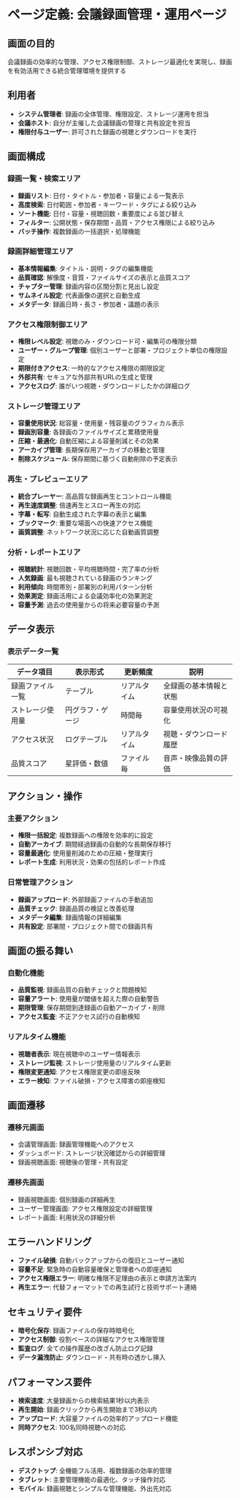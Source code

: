 # ページ定義: 会議録画管理・運用ページ

## 画面の目的
会議録画の効率的な管理、アクセス権限制御、ストレージ最適化を実現し、録画を有効活用できる統合管理環境を提供する

## 利用者
- **システム管理者**: 録画の全体管理、権限設定、ストレージ運用を担当
- **会議ホスト**: 自分が主催した会議録画の管理と共有設定を担当
- **権限付与ユーザー**: 許可された録画の視聴とダウンロードを実行

## 画面構成

### 録画一覧・検索エリア
- **録画リスト**: 日付・タイトル・参加者・容量による一覧表示
- **高度検索**: 日付範囲・参加者・キーワード・タグによる絞り込み
- **ソート機能**: 日付・容量・視聴回数・重要度による並び替え
- **フィルター**: 公開状態・保存期間・品質・アクセス権限による絞り込み
- **バッチ操作**: 複数録画の一括選択・処理機能

### 録画詳細管理エリア
- **基本情報編集**: タイトル・説明・タグの編集機能
- **品質確認**: 解像度・音質・ファイルサイズの表示と品質スコア
- **チャプター管理**: 録画内容の区間分割と見出し設定
- **サムネイル設定**: 代表画像の選択と自動生成
- **メタデータ**: 録画日時・長さ・参加者・議題の表示

### アクセス権限制御エリア
- **権限レベル設定**: 視聴のみ・ダウンロード可・編集可の権限分類
- **ユーザー・グループ管理**: 個別ユーザーと部署・プロジェクト単位の権限設定
- **期限付きアクセス**: 一時的なアクセス権限の期限設定
- **外部共有**: セキュアな外部共有URLの生成と管理
- **アクセスログ**: 誰がいつ視聴・ダウンロードしたかの詳細ログ

### ストレージ管理エリア
- **容量使用状況**: 総容量・使用量・残容量のグラフィカル表示
- **録画別容量**: 各録画のファイルサイズと累積使用量
- **圧縮・最適化**: 自動圧縮による容量削減とその効果
- **アーカイブ管理**: 長期保存用アーカイブの移動と管理
- **削除スケジュール**: 保存期間に基づく自動削除の予定表示

### 再生・プレビューエリア
- **統合プレーヤー**: 高品質な録画再生とコントロール機能
- **再生速度調整**: 倍速再生とスロー再生の対応
- **字幕・転写**: 自動生成された字幕の表示と編集
- **ブックマーク**: 重要な場面への快速アクセス機能
- **画質調整**: ネットワーク状況に応じた自動画質調整

### 分析・レポートエリア
- **視聴統計**: 視聴回数・平均視聴時間・完了率の分析
- **人気録画**: 最も視聴されている録画のランキング
- **利用傾向**: 時間帯別・部署別の利用パターン分析
- **効果測定**: 録画活用による会議効率化の効果測定
- **容量予測**: 過去の使用量からの将来必要容量の予測

## データ表示

### 表示データ一覧
| データ項目 | 表示形式 | 更新頻度 | 説明 |
|-----------|---------|---------|------|
| 録画ファイル一覧 | テーブル | リアルタイム | 全録画の基本情報と状態 |
| ストレージ使用量 | 円グラフ・ゲージ | 時間毎 | 容量使用状況の可視化 |
| アクセス状況 | ログテーブル | リアルタイム | 視聴・ダウンロード履歴 |
| 品質スコア | 星評価・数値 | ファイル毎 | 音声・映像品質の評価 |

## アクション・操作

### 主要アクション
- **権限一括設定**: 複数録画への権限を効率的に設定
- **自動アーカイブ**: 期間経過録画の自動的な長期保存移行
- **容量最適化**: 使用量削減のための圧縮・整理実行
- **レポート生成**: 利用状況・効果の包括的レポート作成

### 日常管理アクション
- **録画アップロード**: 外部録画ファイルの手動追加
- **品質チェック**: 録画品質の検証と改善処理
- **メタデータ編集**: 録画情報の詳細編集
- **共有設定**: 部署間・プロジェクト間での録画共有

## 画面の振る舞い

### 自動化機能
- **品質監視**: 録画品質の自動チェックと問題検知
- **容量アラート**: 使用量が閾値を超えた際の自動警告
- **期限管理**: 保存期間到達録画の自動アーカイブ・削除
- **アクセス監査**: 不正アクセス試行の自動検知

### リアルタイム機能
- **視聴者表示**: 現在視聴中のユーザー情報表示
- **ストレージ監視**: ストレージ使用量のリアルタイム更新
- **権限変更通知**: アクセス権限変更の即座反映
- **エラー検知**: ファイル破損・アクセス障害の即座検知

## 画面遷移

### 遷移元画面
- 会議管理画面: 録画管理機能へのアクセス
- ダッシュボード: ストレージ状況確認からの詳細管理
- 録画視聴画面: 視聴後の管理・共有設定

### 遷移先画面
- 録画視聴画面: 個別録画の詳細再生
- ユーザー管理画面: アクセス権限設定の詳細管理
- レポート画面: 利用状況の詳細分析

## エラーハンドリング
- **ファイル破損**: 自動バックアップからの復旧とユーザー通知
- **容量不足**: 緊急時の自動容量確保と管理者への即座通知
- **アクセス権限エラー**: 明確な権限不足理由の表示と申請方法案内
- **再生エラー**: 代替フォーマットでの再生試行と技術サポート連絡

## セキュリティ要件
- **暗号化保存**: 録画ファイルの保存時暗号化
- **アクセス制御**: 役割ベースの詳細なアクセス権限管理
- **監査ログ**: 全ての操作履歴の改ざん防止ログ記録
- **データ漏洩防止**: ダウンロード・共有時の透かし挿入

## パフォーマンス要件
- **検索速度**: 大量録画からの検索結果1秒以内表示
- **再生開始**: 録画クリックから再生開始まで3秒以内
- **アップロード**: 大容量ファイルの効率的アップロード機能
- **同時アクセス**: 100名同時視聴への対応

## レスポンシブ対応
- **デスクトップ**: 全機能フル活用、複数録画の効率的管理
- **タブレット**: 主要管理機能の最適化、タッチ操作対応
- **モバイル**: 録画視聴とシンプルな管理機能、外出先対応